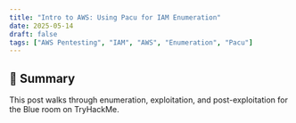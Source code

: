 ```yaml
---
title: "Intro to AWS: Using Pacu for IAM Enumeration"
date: 2025-05-14
draft: false
tags: ["AWS Pentesting", "IAM", "AWS", "Enumeration", "Pacu"]
---
```

## 🧠 Summary

This post walks through enumeration, exploitation, and post-exploitation for the Blue room on TryHackMe.
